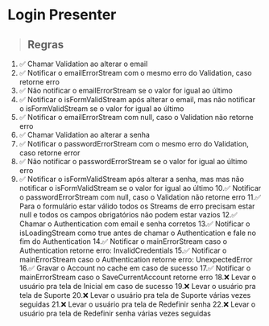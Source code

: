 # Login Presenter

> ## Regras
1. ✅ Chamar Validation ao alterar o email
2. ✅ Notificar o emailErrorStream com o mesmo erro do Validation, caso retorne erro
3. ✅ Não notificar o emailErrorStream se o valor for igual ao último
4. ✅ Notificar o isFormValidStream após alterar o email, mas não notificar o isFormValidStream se o valor for igual ao último
5. ✅ Notificar o emailErrorStream com null, caso o Validation não retorne erro
6. ✅ Chamar Validation ao alterar a senha
7. ✅ Notificar o passwordErrorStream com o mesmo erro do Validation, caso retorne error
8. ✅ Não notificar o passwordErrorStream se o valor for igual ao último erro
9. ✅ Notificar o isFormValidStream após alterar a senha, mas mas não notificar o isFormValidStream se o valor for igual ao último
10.✅ Notificar o passwordErrorStream com null, caso o Validation não retorne erro
11.✅ Para o formulário estar válido todos os Streams de erro precisam estar null e todos os campos obrigatórios não podem estar vazios
12.✅ Chamar o Authentication com email e senha corretos
13.✅ Notificar o isLoadingStream como true antes de chamar o Authentication e fale no fim do Authentication
14.✅ Notificar o mainErrorStream caso o Authentication retorne erro: InvalidCredentials 
15.✅ Notificar o mainErrorStream caso o Authentication retorne erro: UnexpectedError
16.✅ Gravar o Account no cache em caso de sucesso
17.✅ Notificar o mainErrorStream caso o SaveCurrentAccount retorne erro
18.❌ Levar o usuário pra tela de Inicial em caso de sucesso
19.❌ Levar o usuário pra tela de Suporte
20.❌ Levar o usuário pra tela de Suporte várias vezes seguidas
21.❌ Levar o usuário pra tela de Redefinir senha
22.❌ Levar o usuário pra tela de Redefinir senha várias vezes seguidas
